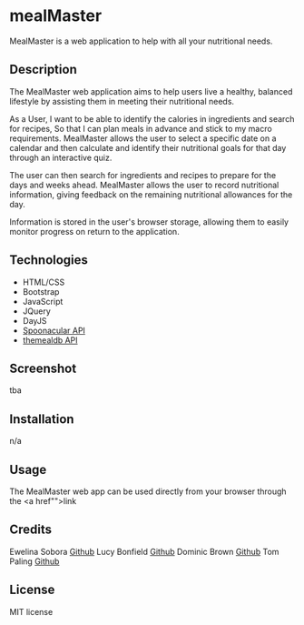 # mealMaster

MealMaster is a web application to help with all your nutritional needs.

## Description

The MealMaster web application aims to help users live a healthy, balanced lifestyle by assisting them in meeting their nutritional needs.

As a User,
I want to be able to identify the calories in ingredients and search for recipes,
So that I can plan meals in advance and stick to my macro requirements.
MealMaster allows the user to select a specific date on a calendar and then calculate and identify their nutritional goals for that day through an interactive quiz.

The user can then search for ingredients and recipes to prepare for the days and weeks ahead. MealMaster allows the user to record nutritional information, giving feedback on the remaining nutritional allowances for the day.

Information is stored in the user's browser storage, allowing them to easily monitor progress on return to the application.

## Technologies 

 - HTML/CSS
 - Bootstrap
 - JavaScript
 - JQuery
 - DayJS
 - <a href="https://spoonacular.com/food-api">Spoonacular API</a>
 - <a href="https://www.themealdb.com/api.php">themealdb API</a>

## Screenshot

tba

## Installation
n/a

## Usage

The MealMaster web app can be used directly from your browser through the <a href"">link</a>

## Credits

Ewelina Sobora <a href="https://github.com/ewelinasobora">Github</a>
Lucy Bonfield <a href="https://github.com/lucybonfield">Github</a>
Dominic Brown <a href="https://github.com/dombrown95">Github</a>
Tom Paling <a href="https://github.com/ph8tfunk">Github</a>

## License
MIT license
